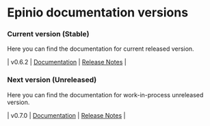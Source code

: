 # Epinio documentation versions

### Current version (Stable)
Here you can find the documentation for current released version.

| v0.6.2 | [Documentation](./) | [Release Notes](https://github.com/epinio/epinio/releases/tag/v0.6.2) |

### Next version (Unreleased)
Here you can find the documentation for work-in-process unreleased version.

| v0.7.0 | [Documentation](./next) | [Release Notes](https://github.com/epinio/epinio/releases/tag/v0.7.0) |